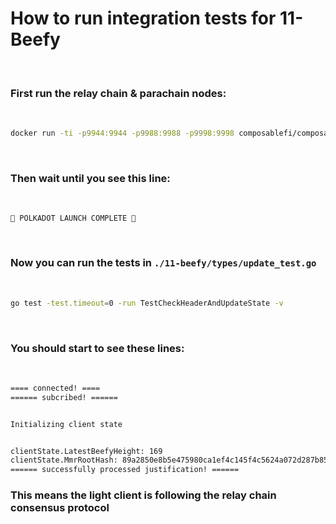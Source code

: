 # How to run integration tests for 11-Beefy
<br/>

### First run the relay chain & parachain nodes:

<br/>

```bash
docker run -ti -p9944:9944 -p9988:9988 -p9998:9998 composablefi/composable-sandbox:latest
```
<br/>

### Then wait until you see this line: 
<br/>

```
🚀 POLKADOT LAUNCH COMPLETE 🚀
```
<br/>

### Now you can run the tests in `./11-beefy/types/update_test.go`
<br/>

```bash
go test -test.timeout=0 -run TestCheckHeaderAndUpdateState -v
```
<br/>

### You should start to see these lines:
<br/>

```bash
==== connected! ==== 
====== subcribed! ======


Initializing client state


clientState.LatestBeefyHeight: 169
clientState.MmrRootHash: 89a2850e8b5e475980ca1ef4c145f4c5624a072d287b85f0430815d5c9b7b387
====== successfully processed justification! ======
```

### This means the light client is following the relay chain consensus protocol